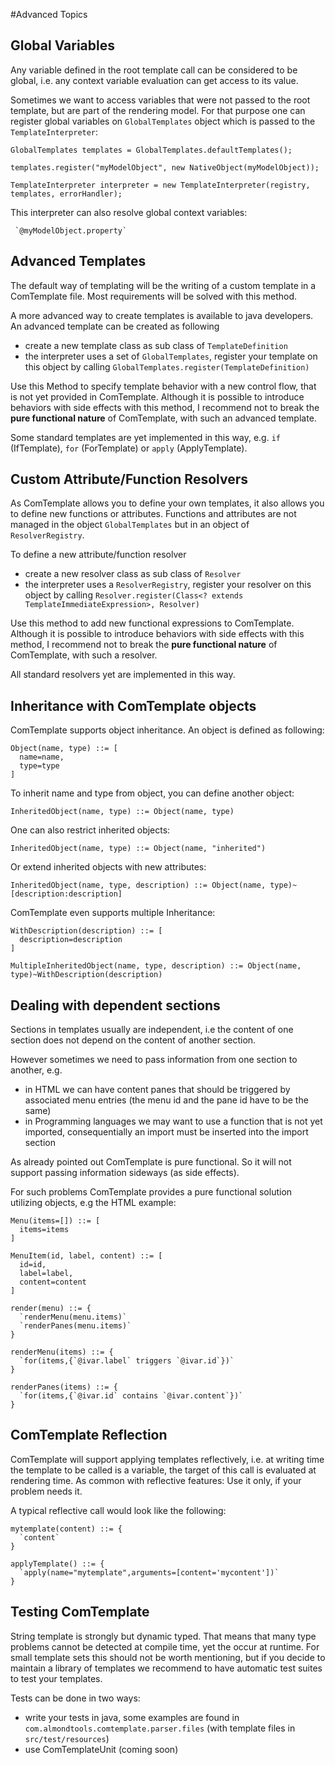 #Advanced Topics

## Global Variables

Any variable defined in the root template call can be considered to be global, i.e. any context variable evaluation can get access to its value.

Sometimes we want to access variables that were not passed to the root template, but are part of the rendering model. For that purpose one can register global variables on `GlobalTemplates` object which is passed to the `TemplateInterpreter`:

    GlobalTemplates templates = GlobalTemplates.defaultTemplates();
    
    templates.register("myModelObject", new NativeObject(myModelObject));
    
    TemplateInterpreter interpreter = new TemplateInterpreter(registry, templates, errorHandler);
    
This interpreter can also resolve global context variables:

     `@myModelObject.property`
   

## Advanced Templates

The default way of templating will be the writing of a custom template in a ComTemplate file. Most requirements will be solved with this method.

A more advanced way to create templates is available to java developers. An advanced template can be created as following

 - create a new template class as sub class of `TemplateDefinition`
 - the interpreter uses a set of `GlobalTemplates`, register your template on this object by calling `GlobalTemplates.register(TemplateDefinition)`
 
Use this Method to specify template behavior with a new control flow, that is not yet provided in ComTemplate. Although it is possible to introduce behaviors with side effects with this method, I recommend not to break the **pure functional nature** of ComTemplate, with such an advanced template.

Some standard templates are yet implemented in this way, e.g. `if` (IfTemplate), `for` (ForTemplate) or `apply` (ApplyTemplate).

## Custom Attribute/Function Resolvers

As ComTemplate allows you to define your own templates, it also allows you to define new functions or attributes. Functions and attributes are not managed in the object `GlobalTemplates` but in an object of `ResolverRegistry`.

To define a new attribute/function resolver

 - create a new resolver class as sub class of `Resolver`
 - the interpreter uses a `ResolverRegistry`, register your resolver on this object by calling `Resolver.register(Class<? extends TemplateImmediateExpression>, Resolver)`
 
 Use this method to add new functional expressions to ComTemplate. Although it is possible to introduce behaviors with side effects with this method, I recommend not to break the **pure functional nature** of ComTemplate, with such a resolver.

All standard resolvers yet are implemented in this way.
 

## Inheritance with ComTemplate objects

ComTemplate supports object inheritance. An object is defined as following:

    Object(name, type) ::= [
      name=name,
      type=type
    ]

To inherit name and type from object, you can define another object:

    InheritedObject(name, type) ::= Object(name, type)

One can also restrict inherited objects:

    InheritedObject(name, type) ::= Object(name, "inherited")

Or extend inherited objects with new attributes:

    InheritedObject(name, type, description) ::= Object(name, type)~[description:description]

ComTemplate even supports multiple Inheritance:

    WithDescription(description) ::= [
      description=description
    ]
    
    MultipleInheritedObject(name, type, description) ::= Object(name, type)~WithDescription(description)

## Dealing with dependent sections

Sections in templates usually are independent, i.e the content of one section does not depend on the content of another section.

However sometimes we need to pass information from one section to another, e.g.

 - in HTML we can have content panes that should be triggered by associated menu entries (the menu id and the pane id have to be the same)
 - in Programming languages we may want to use a function that is not yet imported, consequentially an import must be inserted into the import section

As already pointed out ComTemplate is pure functional. So it will not support passing information sideways (as side effects).

For such problems ComTemplate provides a pure functional solution utilizing objects, e.g the HTML example:

    Menu(items=[]) ::= [
      items=items
    ]
    
    MenuItem(id, label, content) ::= [
      id=id,
      label=label,
      content=content
    ]

    render(menu) ::= {
      `renderMenu(menu.items)`
      `renderPanes(menu.items)`
    }
    
    renderMenu(items) ::= {
      `for(items,{`@ivar.label` triggers `@ivar.id`})`
    }
    
    renderPanes(items) ::= {
      `for(items,{`@ivar.id` contains `@ivar.content`})`
    }

## ComTemplate Reflection

ComTemplate will support applying templates reflectively, i.e. at writing time the template to be called is a variable, the target of this call is evaluated at rendering time. As common with reflective features: Use it only, if your problem needs it.

A typical reflective call would look like the following:

    mytemplate(content) ::= {
      `content`
    }
    
    applyTemplate() ::= {
      `apply(name="mytemplate",arguments=[content='mycontent'])`
    }
    
## Testing ComTemplate

String template is strongly but dynamic typed. That means that many type problems cannot be detected at compile time, yet the occur at runtime. For small template sets this should not be worth mentioning, but if you decide to maintain a library of templates we recommend to have automatic test suites to test your templates.

Tests can be done in two ways:

 - write your tests in java, some examples are found in `com.almondtools.comtemplate.parser.files` (with template files in `src/test/resources`)
 - use ComTemplateUnit (coming soon)  
